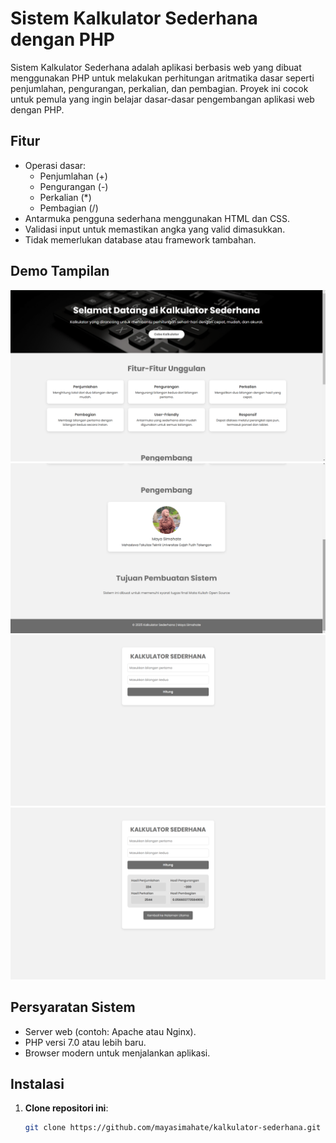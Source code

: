 # Sistem Kalkulator Sederhana dengan PHP

Sistem Kalkulator Sederhana adalah aplikasi berbasis web yang dibuat menggunakan PHP untuk melakukan perhitungan aritmatika dasar seperti penjumlahan, pengurangan, perkalian, dan pembagian. Proyek ini cocok untuk pemula yang ingin belajar dasar-dasar pengembangan aplikasi web dengan PHP.

## Fitur
- Operasi dasar:
  - Penjumlahan (+)
  - Pengurangan (-)
  - Perkalian (*)
  - Pembagian (/)
- Antarmuka pengguna sederhana menggunakan HTML dan CSS.
- Validasi input untuk memastikan angka yang valid dimasukkan.
- Tidak memerlukan database atau framework tambahan.

## Demo Tampilan
![Screenshot](img/1.png)
![Screenshot](img/2.png)
![Screenshot](img/3.png)
![Screenshot](img/4.png)
## Persyaratan Sistem
- Server web (contoh: Apache atau Nginx).
- PHP versi 7.0 atau lebih baru.
- Browser modern untuk menjalankan aplikasi.

## Instalasi
1. **Clone repositori ini**:
   ```bash
   git clone https://github.com/mayasimahate/kalkulator-sederhana.git
